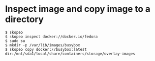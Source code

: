 
# Inspect image and copy image to a directory
```
$ skopeo
$ skopeo inspect docker://docker.io/fedora
$ sudo su
$ mkdir -p /var/lib/images/busybox
$ skopeo copy docker://busybox:latest dir:/mnt/sda1/local/share/containers/storage/overlay-images
```
